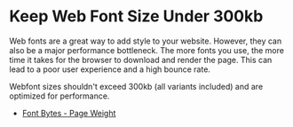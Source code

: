 # Keep Web Font Size Under 300kb

Web fonts are a great way to add style to your website. However, they can also be a major performance bottleneck. The more fonts you use, the more time it takes for the browser to download and render the page. This can lead to a poor user experience and a high bounce rate.

Webfont sizes shouldn't exceed 300kb (all variants included) and are optimized for performance.

- [Font Bytes - Page Weight](https://httparchive.org/reports/page-weight#bytesFont)